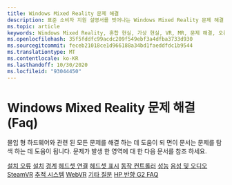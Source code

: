 ```yaml
---
title: Windows Mixed Reality 문제 해결
description: 표준 소비자 지원 설명서를 벗어나는 Windows Mixed Reality 문제 해결.
ms.topic: article
keywords: Windows Mixed Reality, 혼합 현실, 가상 현실, VR, MR, 문제 해결, 오류, 도움말, 지원
ms.openlocfilehash: 35f5fddfc99acdc209f549ebf3a4dfba3733d930
ms.sourcegitcommit: feceb21018ce1d966188a34bd1faeddfdc1b9544
ms.translationtype: MT
ms.contentlocale: ko-KR
ms.lasthandoff: 10/30/2020
ms.locfileid: "93044450"
---
```

# <a name="troubleshooting-windows-mixed-reality-faqs"></a>Windows Mixed Reality 문제 해결 (Faq)

몰입 형 하드웨어와 관련 된 모든 문제를 해결 하는 데 도움이 되 면이 문서는 문제를 탐색 하는 데 도움이 됩니다.
문제가 발생 한 영역에 대 한 다음 문서를 참조 하세요.

[설치 오류](installation_errors.md) 
 [설치](set-up-questions.md) 
 [경계](boundary-questions.md) 
 [헤드셋 연결](headset-connectivity.md) 
 [헤드셋 표시](headset-display.md) 
 [동작 컨트롤러](motion-controller-problems.md) 
 [성능](performance-questions.md) 
 [음성 및 오디오](speech-and-audio.md) 
 [SteamVR](steamvr-questions.md) 
 [추적 시스템](tracking.md) 
 [WebVR](webvr-questions.md) 
 [기타 질문](other-questions.md) 
 [HP 반향 G2 FAQ](reverbG2-faq.md)